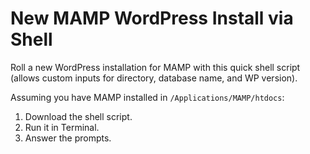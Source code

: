 New MAMP WordPress Install via Shell
=================

Roll a new WordPress installation for MAMP with this quick shell script (allows custom inputs for directory, database name, and WP version).

Assuming you have MAMP installed in `/Applications/MAMP/htdocs`:

1. Download the shell script.
1. Run it in Terminal.
1. Answer the prompts.